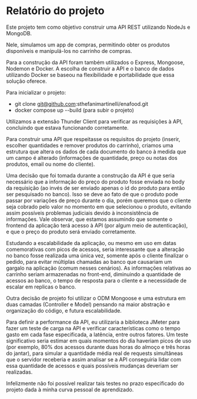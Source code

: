 
# Relatório do projeto
Este projeto tem como objetivo construir uma API REST utilizando NodeJs e MongoDB.

Nele, simulamos um app de compras, permitindo obter os produtos disponíveis e manipulá-los no carrinho de compras.

Para a construção da API foram também utilizados o Express, Mongoose, Nodemon e Docker. A escolha de construir a API e o banco de dados utilizando Docker se baseou na flexibilidade e portabilidade que essa solução oferece.

Para inicializar o projeto:

- git clone <git@github.com>:sthefanimartinelli/enafood.git
- docker compose up --build (para subir o projeto)

Utilizamos a extensão Thunder Client para verificar as requisições à API, concluindo que estava funcionando corretamente.

Para construir uma API que respeitasse os requisitos do projeto (inserir, escolher quantidades e remover produtos do carrinho), criamos uma estrutura que altera os dados de cada documento do banco à medida que um campo é alterado (informações de quantidade, preço ou notas dos produtos, email ou nome do cliente).

Uma decisão que foi tomada durante a construção da API é que seria necessário que a informação do preço do produto fosse enviada no body da requisição (ao invés de ser enviado apenas o id do produto para então ser pesquisado no banco). Isso se deve ao fato de que o produto pode passar por variações de preço durante o dia, porém queremos que o cliente seja cobrado pelo valor no momento em que selecionou o produto, evitando assim possíveis problemas judiciais devido à inconsistência de informações. Vale observar, que estamos assumindo que somente o frontend da aplicação terá acesso à API (por algum meio de autenticação), e que o preço do produto será enviado corretamente.

Estudando a escalabilidade da aplicação, ou mesmo em uso em datas comemorativas com picos de acessos, seria interessante que a alteração no banco fosse realizada uma única vez, somente após o cliente finalizar o pedido, para evitar múltiplas chamadas ao banco que causariam um gargalo na aplicação (comum nesses cenários). As informações relativas ao carrinho seriam armazenadas no front-end, diminuindo a quantidade de acessos ao banco, o tempo de resposta para o cliente e a necessidade de escalar em replicas o banco.

Outra decisão de projeto foi utilizar o ODM Mongoose e uma estrutura em duas camadas (Controller e Model) pensando na maior abstração e organização do código, e futura escalabilidade.

Para definir a performance da API, eu utilizaria a biblioteca JMeter para fazer um teste de carga na API e verificar características como o tempo gasto em cada fase especificada, a latência, entre outros fatores.
Um teste significativo seria estimar em quais momentos do dia haveriam picos de uso (por exemplo, 80% dos acessos durante duas horas do almoço e três horas do jantar), para simular a quantidade média real de requests simultâneas que o servidor receberia e assim analisar se a API conseguiria lidar com essa quantidade de acessos e quais possíveis mudanças deveriam ser realizadas.

Infelizmente não foi possível realizar tais testes no prazo especificado do projeto dada à minha curva pessoal de aprendizado.